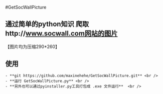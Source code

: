 #GetSocWallPicture
## 通过简单的python知识 爬取http://www.socwall.com网站的图片
【图片均为压缩290*260】

## 使用
    - **git https://github.com/maxinehehe/GetSocWallPicture.git** <br />
    - **运行 GetSocWallPicture.py** <br />
    - **另外也可以通过pyinstaller.py工具打包成 .exe 文件运行**  <br />
